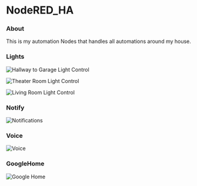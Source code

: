 NodeRED_HA
==========

### About

This is my automation Nodes that handles all automations around my house.

### Lights

![Hallway to Garage Light Control](https://i.imgur.com/STtlT7r.png)

![Theater Room Light Control](https://i.imgur.com/Vyio3YW.png)

![Living Room Light Control](https://i.imgur.com/kznDFau.png)

### Notify

![Notifications](https://i.imgur.com/ADZoycZ.png)

### Voice

![Voice](https://i.imgur.com/nQpRmnD.png)

### GoogleHome

![Google Home](https://i.imgur.com/3tRicLv.png)